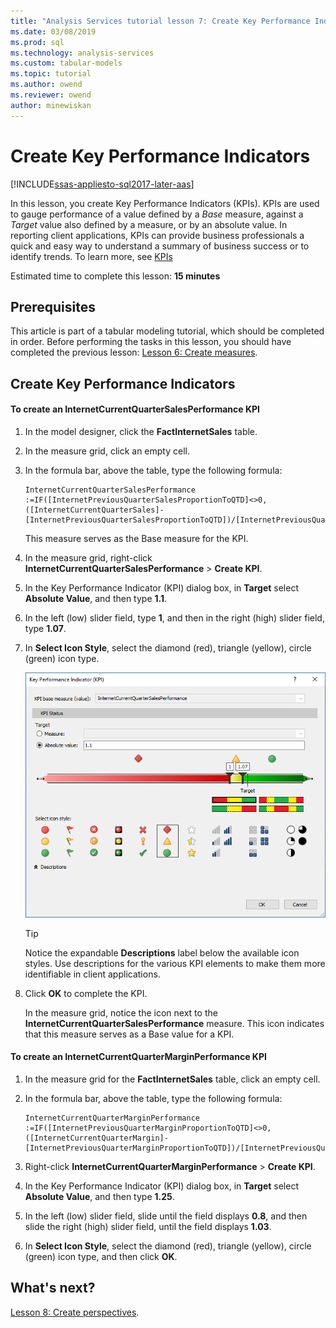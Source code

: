 ```yaml
---
title: "Analysis Services tutorial lesson 7: Create Key Performance Indicators | Microsoft Docs"
ms.date: 03/08/2019
ms.prod: sql
ms.technology: analysis-services
ms.custom: tabular-models
ms.topic: tutorial
ms.author: owend
ms.reviewer: owend
author: minewiskan
---
```

# Create Key Performance Indicators

[!INCLUDE[ssas-appliesto-sql2017-later-aas](../../includes/ssas-appliesto-sql2017-later-aas.md)]

In this lesson, you create Key Performance Indicators (KPIs). KPIs are used to gauge performance of a value defined by a *Base* measure, against a *Target* value also defined by a measure, or by an absolute value. In reporting client applications, KPIs can provide business professionals a quick and easy way to understand a summary of business success or to identify trends. To learn more, see [KPIs](../tabular-models/kpis-ssas-tabular.md)
  
Estimated time to complete this lesson: **15 minutes**  
  
## Prerequisites  

This article is part of a tabular modeling tutorial, which should be completed in order. Before performing the tasks in this lesson, you should have completed the previous lesson: [Lesson 6: Create measures](../tutorial-tabular-1400/as-lesson-6-create-measures.md).   
  
## Create Key Performance Indicators  
  
#### To create an InternetCurrentQuarterSalesPerformance KPI  
  
1.  In the model designer, click the **FactInternetSales** table.  
  
2.  In the measure grid, click an empty cell.  
  
3.  In the formula bar, above the table, type the following formula: 
 
    ```  
    InternetCurrentQuarterSalesPerformance :=IF([InternetPreviousQuarterSalesProportionToQTD]<>0,([InternetCurrentQuarterSales]-[InternetPreviousQuarterSalesProportionToQTD])/[InternetPreviousQuarterSalesProportionToQTD],BLANK()) 
    ```

    This measure serves as the Base measure for the KPI.  
  
4.  In the measure grid, right-click **InternetCurrentQuarterSalesPerformance** > **Create KPI**.   
  
5.  In the Key Performance Indicator (KPI) dialog box, in **Target** select **Absolute Value**, and then type **1.1**.  
  
7.  In the left (low) slider field, type **1**, and then in the right (high) slider field, type **1.07**.  
  
8.  In **Select Icon Style**, select the diamond (red), triangle (yellow), circle (green) icon type.
  
    ![as-lesson7-kpi](../tutorial-tabular-1400/media/as-lesson7-kpi.png)
    
    > [!TIP]  
    > Notice the expandable **Descriptions** label below the available icon styles. Use descriptions for the various KPI elements to make them more identifiable in client applications.  
  
9. Click **OK** to complete the KPI.  
  
    In the measure grid, notice the icon next to the **InternetCurrentQuarterSalesPerformance** measure. This icon indicates that this measure serves as a Base value for a KPI.  
  
#### To create an InternetCurrentQuarterMarginPerformance KPI  
  
1.  In the measure grid for the **FactInternetSales** table, click an empty cell.  
  
2.  In the formula bar, above the table, type the following formula:  

    ```
    InternetCurrentQuarterMarginPerformance :=IF([InternetPreviousQuarterMarginProportionToQTD]<>0,([InternetCurrentQuarterMargin]-[InternetPreviousQuarterMarginProportionToQTD])/[InternetPreviousQuarterMarginProportionToQTD],BLANK())  
    ```
 
3.  Right-click **InternetCurrentQuarterMarginPerformance** > **Create KPI**.  
  
4.  In the Key Performance Indicator (KPI) dialog box, in **Target** select **Absolute Value**, and then type **1.25**.   
  
5.  In the left (low) slider field, slide until the field displays **0.8**, and then slide the right (high) slider field, until the field displays **1.03**.  
  
6.  In **Select Icon Style**, select the diamond (red), triangle (yellow), circle (green) icon type, and then click **OK**.  
  
## What's next?

[Lesson 8: Create perspectives](../tutorial-tabular-1400/as-lesson-8-create-perspectives.md).
  
  
